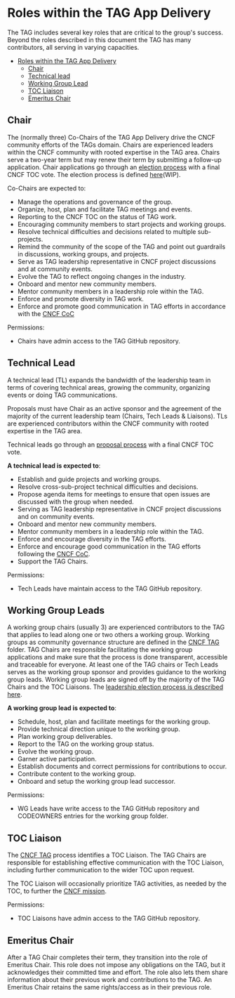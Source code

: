 # Roles within the TAG App Delivery

The TAG includes several key roles that are critical to the group's success.
Beyond the roles described in this document the TAG has many contributors, all serving in varying capacities.

- [Roles within the TAG App Delivery](#roles-within-the-tag-app-delivery)
    - [Chair](#chair)
    - [Technical lead](#technical-lead)
    - [Working Group Lead](#working-group-lead)
    - [TOC Liaison](#toc-liaison)
    - [Emeritus Chair](#emeritus-chair)

## Chair

The (normally three) Co-Chairs of the TAG App Delivery drive the CNCF community efforts of the TAGs domain.
Chairs are experienced leaders within the CNCF community with rooted expertise in the TAG area. Chairs serve a two-year term but may renew their term by submitting a follow-up application.
Chair applications go through an [election process](https://github.com/cncf/toc/blob/master/tags/cncf-tags.md#elections) with a final CNCF TOC vote. The election process is defined [here](./chair-election-process.md)(WIP).

Co-Chairs are expected to:
* Manage the operations and governance of the group.
* Organize, host, plan and facilitate TAG meetings and events.
* Reporting to the CNCF TOC on the status of TAG work.
* Encouraging community members to start projects and working groups.
* Resolve technical difficulties and decisions related to multiple sub-projects.
* Remind the community of the scope of the TAG and point out guardrails in discussions, working groups, and projects.
* Serve as TAG leadership representative in CNCF project discussions and at community events.
* Evolve the TAG to reflect ongoing changes in the industry.
* Onboard and mentor new community members.
* Mentor community members in a leadership role within the TAG.
* Enforce and promote diversity in TAG work.
* Enforce and promote good communication in TAG efforts in accordance with the [CNCF CoC](https://www.cncf.io/conduct/)

Permissions:
* Chairs have admin access to the TAG GitHub repository.

## Technical Lead

A technical lead (TL) expands the bandwidth of the leadership team in terms of covering technical areas, growing the community, organizing events or doing TAG communications.

Proposals must have Chair as an active sponsor and the agreement of the majority of the current leadership team (Chairs, Tech Leads & Liaisons). TLs are experienced contributors within the CNCF community with rooted expertise in the TAG area. 

Technical leads go through an [proposal process](./tech-lead-proposal-process.md) with a final CNCF TOC vote.

**A technical lead is expected to**:
* Establish and guide projects and working groups.
* Resolve cross-sub-project technical difficulties and decisions.
* Propose agenda items for meetings to ensure that open issues are discussed with the group when needed.
* Serving as TAG leadership representative in CNCF project discussions and on community events.
* Onboard and mentor new community members.
* Mentor community members in a leadership role within the TAG.
* Enforce and encourage diversity in the TAG efforts.
* Enforce and encourage good communication in the TAG efforts following the [CNCF CoC](https://www.cncf.io/conduct/).
* Support the TAG Chairs.

Permissions:
* Tech Leads have maintain access to the TAG GitHub repository.

## Working Group Leads

A working group chairs (usually 3) are experienced contributors to the TAG that applies to lead along one or two others a working group.
Working groups as community governance structure are defined in the [CNCF TAG](https://github.com/cncf/toc/blob/master/tags) folder.
TAG Chairs are responsible facilitating the working group applications and make sure that the process is done transparent, accessible and traceable for everyone.
At least one of the TAG chairs or Tech Leads serves as the working group sponsor and provides guidance to the working group leads.
Working group leads are signed off by the majority of the TAG Chairs and the TOC Liaisons.
The [leadership election process is described here](template-leadership-election-process.md#working-group-lead).

**A working group lead is expected to**:
* Schedule, host, plan and facilitate meetings for the working group.
* Provide technical direction unique to the working group.
* Plan working group deliverables.
* Report to the TAG on the working group status.
* Evolve the working group.
* Garner active participation.
* Establish documents and correct permissions for contributions to occur.
* Contribute content to the working group.
* Onboard and setup the working group lead successor.

Permissions:
* WG Leads have write access to the TAG GitHub repository and CODEOWNERS entries for the working group folder.

## TOC Liaison

The [CNCF TAG](https://github.com/cncf/toc/blob/master/tags) process identifies a TOC Liaison.
The TAG Chairs are responsible for establishing effective communication with the TOC Liaison, including further communication to the wider TOC upon request.

The TOC Liaison will occasionally prioritize TAG activities, as needed by the TOC, to further the [CNCF mission](https://github.com/cncf/foundation/blob/master/charter.md#1-mission-of-the-cloud-native-computing-foundation).

Permissions:
* TOC Liaisons have admin access to the TAG GitHub repository.

## Emeritus Chair

After a TAG Chair completes their term, they transition into the role of Emeritus Chair.
This role does not impose any obligations on the TAG, but it acknowledges their committed time and effort.
The role also lets them share information about their previous work and contributions to the TAG.
An Emeritus Chair retains the same rights/access as in their previous role.